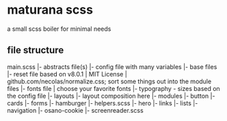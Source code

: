 # maturana scss

a small scss boiler for minimal needs

## file structure

main.scss
|- abstracts file(s)
  |- config file with many variables
|- base files
  |- reset file based on v8.0.1 | MIT License | github.com/necolas/normalize.css; sort some things out into the module files
  |- fonts file | choose your favorite fonts
  |- typography - sizes based on the config file
|- layouts
  |- layout composition here
|- modules
  |- button
  |- cards
  |- forms
  |- hamburger
  |- helpers.scss
  |- hero
  |- links
  |- lists
  |- navigation
  |- osano-cookie
  |- screenreader.scss
